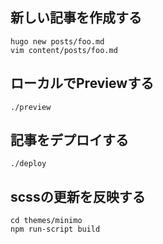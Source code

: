 ## 新しい記事を作成する

```
hugo new posts/foo.md
vim content/posts/foo.md
```

## ローカルでPreviewする

```
./preview
```

## 記事をデプロイする

```
./deploy
```

## scssの更新を反映する

```
cd themes/minimo
npm run-script build 
```
